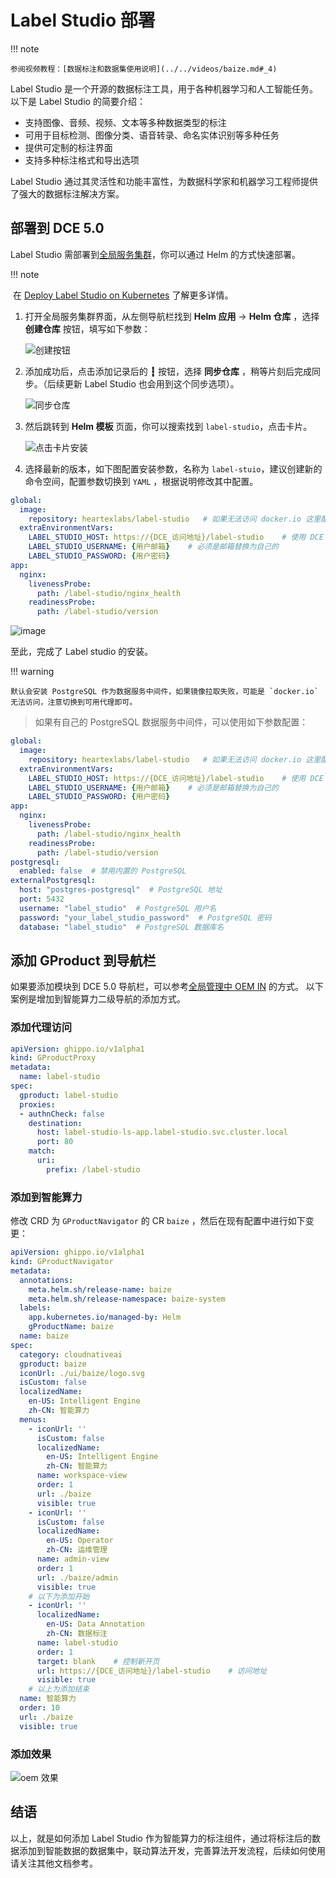 # Label Studio 部署

!!! note

    参阅视频教程：[数据标注和数据集使用说明](../../videos/baize.md#_4)

Label Studio 是一个开源的数据标注工具，用于各种机器学习和人工智能任务。以下是 Label Studio 的简要介绍：

- 支持图像、音频、视频、文本等多种数据类型的标注
- 可用于目标检测、图像分类、语音转录、命名实体识别等多种任务
- 提供可定制的标注界面
- 支持多种标注格式和导出选项

Label Studio 通过其灵活性和功能丰富性，为数据科学家和机器学习工程师提供了强大的数据标注解决方案。

## 部署到 DCE 5.0

Label Studio 需部署到[全局服务集群](../../kpanda/user-guide/clusters/cluster-role.md#_2)，你可以通过 Helm 的方式快速部署。

!!! note

​    在 [Deploy Label Studio on Kubernetes](https://labelstud.io/guide/install_k8s) 了解更多详情。

1. 打开全局服务集群界面，从左侧导航栏找到 __Helm 应用__ -> __Helm 仓库__ ，选择 __创建仓库__ 按钮，填写如下参数：

    ![创建按钮](./images/lbs01.png)

1. 添加成功后，点击添加记录后的 __┇__ 按钮，选择 __同步仓库__ ，稍等片刻后完成同步。（后续更新 Label Studio 也会用到这个同步选项）。

    ![同步仓库](./images/lbs02.png)

1. 然后跳转到 __Helm 模板__ 页面，你可以搜索找到 `label-studio`，点击卡片。

    ![点击卡片安装](./images/lbs03.png)

1. 选择最新的版本，如下图配置安装参数，名称为 `label-stuio`，建议创建新的命令空间，配置参数切换到 `YAML` ，根据说明修改其中配置。

```yaml
global:
  image:
    repository: heartexlabs/label-studio   # 如果无法访问 docker.io 这里配置代理地址
  extraEnvironmentVars:
    LABEL_STUDIO_HOST: https://{DCE_访问地址}/label-studio    # 使用 DCE 的登录地址，可以参考当前网页网址
    LABEL_STUDIO_USERNAME: {用户邮箱}    # 必须是邮箱替换为自己的
    LABEL_STUDIO_PASSWORD: {用户密码}    
app:
  nginx:
    livenessProbe:
      path: /label-studio/nginx_health
    readinessProbe:
      path: /label-studio/version
```

![image](./images/lbs04.png)

至此，完成了 Label studio 的安装。

!!! warning

    默认会安装 PostgreSQL 作为数据服务中间件，如果镜像拉取失败，可能是 `docker.io` 无法访问，注意切换到可用代理即可。

> 如果有自己的 PostgreSQL 数据服务中间件，可以使用如下参数配置：

```yaml
global:
  image:
    repository: heartexlabs/label-studio   # 如果无法访问 docker.io 这里配置代理地址
  extraEnvironmentVars:
    LABEL_STUDIO_HOST: https://{DCE_访问地址}/label-studio    # 使用 DCE 的登录地址，可以参考当前网页网址
    LABEL_STUDIO_USERNAME: {用户邮箱}    # 必须是邮箱替换为自己的
    LABEL_STUDIO_PASSWORD: {用户密码}    
app:
  nginx:
    livenessProbe:
      path: /label-studio/nginx_health
    readinessProbe:
      path: /label-studio/version
postgresql:
  enabled: false  # 禁用内置的 PostgreSQL
externalPostgresql:
  host: "postgres-postgresql"  # PostgreSQL 地址
  port: 5432
  username: "label_studio"  # PostgreSQL 用户名
  password: "your_label_studio_password"  # PostgreSQL 密码
  database: "label_studio"  # PostgreSQL 数据库名
```

## 添加 GProduct 到导航栏

如果要添加模块到 DCE 5.0 导航栏，可以参考[全局管理中 OEM IN](../../ghippo/best-practice/oem/oem-in.md) 的方式。
以下案例是增加到智能算力二级导航的添加方式。

### 添加代理访问

```yaml
apiVersion: ghippo.io/v1alpha1
kind: GProductProxy
metadata:
  name: label-studio
spec:
  gproduct: label-studio
  proxies:
  - authnCheck: false
    destination:
      host: label-studio-ls-app.label-studio.svc.cluster.local
      port: 80
    match:
      uri:
        prefix: /label-studio
```

### 添加到智能算力

修改 CRD 为 `GProductNavigator` 的 CR `baize` ，然后在现有配置中进行如下变更：

```yaml
apiVersion: ghippo.io/v1alpha1
kind: GProductNavigator
metadata:
  annotations:
    meta.helm.sh/release-name: baize
    meta.helm.sh/release-namespace: baize-system
  labels:
    app.kubernetes.io/managed-by: Helm
    gProductName: baize
  name: baize
spec:
  category: cloudnativeai
  gproduct: baize
  iconUrl: ./ui/baize/logo.svg
  isCustom: false
  localizedName:
    en-US: Intelligent Engine
    zh-CN: 智能算力
  menus:
    - iconUrl: ''
      isCustom: false
      localizedName:
        en-US: Intelligent Engine
        zh-CN: 智能算力
      name: workspace-view
      order: 1
      url: ./baize
      visible: true
    - iconUrl: ''
      isCustom: false
      localizedName:
        en-US: Operator
        zh-CN: 运维管理
      name: admin-view
      order: 1
      url: ./baize/admin
      visible: true
    # 以下为添加开始
    - iconUrl: ''
      localizedName:
        en-US: Data Annotation
        zh-CN: 数据标注
      name: label-studio
      order: 1
      target: blank    # 控制新开页
      url: https://{DCE_访问地址}/label-studio    # 访问地址
      visible: true
    # 以上为添加结束
  name: 智能算力
  order: 10
  url: ./baize
  visible: true
```

### 添加效果

![oem 效果](./images/lbs05.png)

## 结语

以上，就是如何添加 Label Studio 作为智能算力的标注组件，通过将标注后的数据添加到智能数据的数据集中，联动算法开发，完善算法开发流程，后续如何使用请关注其他文档参考。
